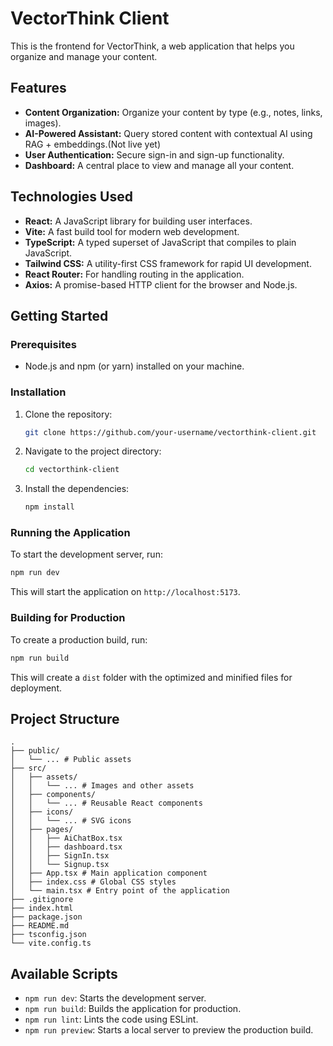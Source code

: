 # VectorThink Client

This is the frontend for VectorThink, a web application that helps you organize and manage your content.

## Features

- **Content Organization:** Organize your content by type (e.g., notes, links, images).
- **AI-Powered Assistant:** Query stored content with contextual AI using RAG + embeddings.(Not live yet)
- **User Authentication:** Secure sign-in and sign-up functionality.
- **Dashboard:** A central place to view and manage all your content.

## Technologies Used

- **React:** A JavaScript library for building user interfaces.
- **Vite:** A fast build tool for modern web development.
- **TypeScript:** A typed superset of JavaScript that compiles to plain JavaScript.
- **Tailwind CSS:** A utility-first CSS framework for rapid UI development.
- **React Router:** For handling routing in the application.
- **Axios:** A promise-based HTTP client for the browser and Node.js.

## Getting Started

### Prerequisites

- Node.js and npm (or yarn) installed on your machine.

### Installation

1. Clone the repository:
   ```bash
   git clone https://github.com/your-username/vectorthink-client.git
   ```
2. Navigate to the project directory:
   ```bash
   cd vectorthink-client
   ```
3. Install the dependencies:
   ```bash
   npm install
   ```

### Running the Application

To start the development server, run:

```bash
npm run dev
```

This will start the application on `http://localhost:5173`.

### Building for Production

To create a production build, run:

```bash
npm run build
```

This will create a `dist` folder with the optimized and minified files for deployment.

## Project Structure

```
.
├── public/
│   └── ... # Public assets
├── src/
│   ├── assets/
│   │   └── ... # Images and other assets
│   ├── components/
│   │   └── ... # Reusable React components
│   ├── icons/
│   │   └── ... # SVG icons
│   ├── pages/
│   │   ├── AiChatBox.tsx
│   │   ├── dashboard.tsx
│   │   ├── SignIn.tsx
│   │   └── Signup.tsx
│   ├── App.tsx # Main application component
│   ├── index.css # Global CSS styles
│   └── main.tsx # Entry point of the application
├── .gitignore
├── index.html
├── package.json
├── README.md
├── tsconfig.json
└── vite.config.ts
```

## Available Scripts

- `npm run dev`: Starts the development server.
- `npm run build`: Builds the application for production.
- `npm run lint`: Lints the code using ESLint.
- `npm run preview`: Starts a local server to preview the production build.
